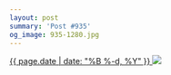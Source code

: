 ```yaml
---
layout: post
summary: 'Post #935'
og_image: 935-1280.jpg
---
```


<p>
 <time>
  <a href="/935">
   {{ page.date | date: "%B %-d, %Y" }}
  </a>
 </time>
 <a href="/935">
  <img sizes="(min-width: 700px) 50vw, calc(100vw - 2rem)" src="{{ site.assets_url }}/935-640.jpg" srcset="{{ site.assets_url }}/935-320.jpg 320w, {{ site.assets_url }}/935-640.jpg 640w, {{ site.assets_url }}/935-960.jpg 960w, {{ site.assets_url }}/935-1280.jpg 1280w"/>
 </a>
</p>
